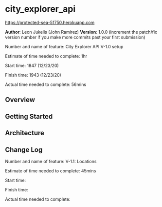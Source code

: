 # city_explorer_api
https://protected-sea-51750.herokuapp.com

**Author**: Leon Jukelis (John Ramirez)
**Version**: 1.0.0 (increment the patch/fix version number if you make more commits past your first submission)

Number and name of feature: City Explorer API V-1.0 setup

Estimate of time needed to complete: 1hr

Start time: 1847 (12/23/20)

Finish time: 1943 (12/23/20)

Actual time needed to complete: 56mins

## Overview
<!-- Provide a high level overview of what this application is and why you are building it, beyond the fact that it's an assignment for this class. (i.e. What's your problem domain?) -->

## Getting Started
<!-- What are the steps that a user must take in order to build this app on their own machine and get it running? -->

## Architecture
<!-- Provide a detailed description of the application design. What technologies (languages, libraries, etc) you're using, and any other relevant design information. -->

## Change Log
<!-- Use this area to document the iterative changes made to your application as each feature is successfully implemented. Use time stamps. Here's an examples:

01-01-2001 4:59pm - Application now has a fully-functional express server, with a GET route for the location resource.

## Credits and Collaborations
<!-- Give credit (and a link) to other people or resources that helped you build this application. -->


Number and name of feature: V-1.1: Locations

Estimate of time needed to complete: 45mins

Start time: 

Finish time: 

Actual time needed to complete: 